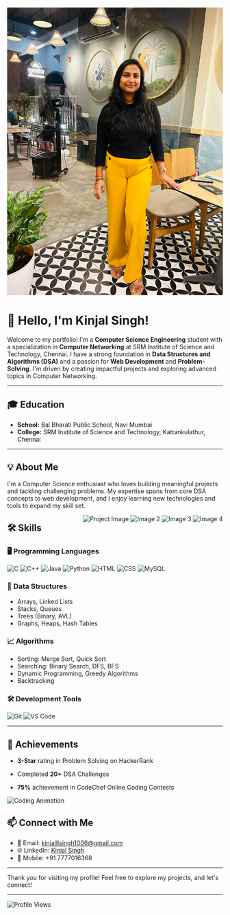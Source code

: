 ![Background Image](https://raw.githubusercontent.com/kinjalllsingh/DSA-/refs/heads/main/2f08497f-9ad7-4fb7-994c-a52108f1fa80.jpg)

# 👋 Hello, I'm Kinjal Singh!

Welcome to my portfolio! I'm a **Computer Science Engineering** student with a specialization in **Computer Networking** at SRM Institute of Science and Technology, Chennai. I have a strong foundation in **Data Structures and Algorithms (DSA)** and a passion for **Web Development** and **Problem-Solving**. I'm driven by creating impactful projects and exploring advanced topics in Computer Networking.

---

## 🎓 Education
- **School:** Bal Bharati Public School, Navi Mumbai
- **College:** SRM Institute of Science and Technology, Kattankulathur, Chennai

---

## 💡 About Me
I'm a Computer Science enthusiast who loves building meaningful projects and tackling challenging problems. My expertise spans from core DSA concepts to web development, and I enjoy learning new technologies and tools to expand my skill set.

<div style="float: right; margin-left: 20px;">
    <img src="https://blogassets.leverageedu.com/blog/wp-content/uploads/2020/06/22210327/BE-Computer-Science.png" alt="Project Image" width="100" />
    <img src="https://encrypted-tbn0.gstatic.com/images?q=tbn:ANd9GcSHzHj7GOESgz9tO60R67f9dsjSzI80kcdKmzcx_Xy-GyzzPLISLA2-S4dnTjINMmr3my0&usqp=CAU" alt="Image 2" width="100" />
    <img src="https://blogassets.leverageedu.com/blog/wp-content/uploads/2019/12/23173711/Computer-Science-Engineering.png" alt="Image 3" width="100" />
  <img src="https://shimpikumari.netlify.app/coding_challenge.png" alt="Image 4" width="100" />
</div>

## 🛠 Skills

### 🖥 Programming Languages
![C](https://img.shields.io/badge/-C-blue)
![C++](https://img.shields.io/badge/-C++-00599C)
![Java](https://img.shields.io/badge/-Java-orange)
![Python](https://img.shields.io/badge/-Python-3776AB)
![HTML](https://img.shields.io/badge/-HTML-E34F26)
![CSS](https://img.shields.io/badge/-CSS-1572B6)
![MySQL](https://img.shields.io/badge/-MySQL-4479A1)

### 🧩 Data Structures
- Arrays, Linked Lists
- Stacks, Queues
- Trees (Binary, AVL)
- Graphs, Heaps, Hash Tables

### 📈 Algorithms
- Sorting: Merge Sort, Quick Sort
- Searching: Binary Search, DFS, BFS
- Dynamic Programming, Greedy Algorithms
- Backtracking

### 🛠 Development Tools
![Git](https://img.shields.io/badge/-Git-F05032)
![VS Code](https://img.shields.io/badge/-Visual_Studio_Code-007ACC)

---

## 🌟 Achievements
- **3-Star** rating in Problem Solving on HackerRank
- Completed **20+** DSA Challenges
- **75%** achievement in CodeChef Online Coding Contests

  <!-- Adding animated GIFs -->
![Coding Animation](https://www.iiserkol.ac.in/~cds/assets/image/intro_to_comp_programming.jpg) <!-- Example GIF -->


## 📫 Connect with Me

- 📧 Email: [kinjalllsingh1006@gmail.com](mailto:kinjalllsingh1006@gmail.com)
- 🌐 LinkedIn: [Kinjal Singh](https://www.linkedin.com/in/kinjal-singh-022b482b7)
- 📱 Mobile: +91 7777016368

---

Thank you for visiting my profile! Feel free to explore my projects, and let's connect!

---

![Profile Views](https://komarev.com/ghpvc/?username=kinjalsingh&color=blue&style=flat-square)





